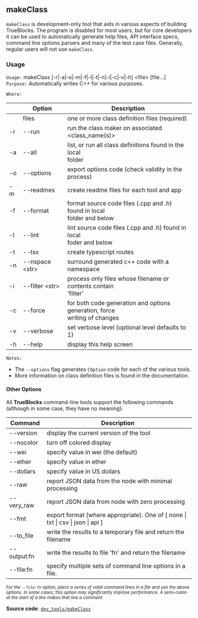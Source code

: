 ## makeClass

`makeClass` is development-only tool that aids in various aspects of building TrueBlocks. The program is disabled for most users, but for core developers it can be used to automatically generate help files, API interface specs, command line options parsers and many of the test case files. Generally, regular users will not use `makeClass`.

### Usage

`Usage:`    makeClass [-r|-a|-o|-m|-f|-l|-t|-n|-i|-c|-v|-h] &lt;file&gt; [file...]  
`Purpose:`  Automatically writes C++ for various purposes.

`Where:`  

|     | Option               | Description                                                                   |
| --- | -------------------- | ----------------------------------------------------------------------------- |
|     | files                | one or more class definition files (required)                                 |
| -r  | --run                | run the class maker on associated <class_name(s)>                             |
| -a  | --all                | list, or run all class definitions found in the local<br/>folder              |
| -o  | --options            | export options code (check validity in the process)                           |
| -m  | --readmes            | create readme files for each tool and app                                     |
| -f  | --format             | format source code files (.cpp and .h) found in local<br/>folder and below    |
| -l  | --lint               | lint source code files (.cpp and .h) found in local<br/>foder and below       |
| -t  | --tsx                | create typescript routes                                                      |
| -n  | --nspace &lt;str&gt; | surround generated c++ code with a namespace                                  |
| -i  | --filter &lt;str&gt; | process only files whose filename or contents contain<br/>'filter'            |
| -c  | --force              | for both code generation and options generation, force<br/>writing of changes |
| -v  | --verbose            | set verbose level (optional level defaults to 1)                              |
| -h  | --help               | display this help screen                                                      |

`Notes:`

- The `--options` flag generates `COption` code for each of the various tools.
- More information on class definition files is found in the documentation.

#### Other Options

All **TrueBlocks** command-line tools support the following commands (although in some case, they have no meaning):

| Command     | Description                                                                                     |
| ----------- | ----------------------------------------------------------------------------------------------- |
| --version   | display the current version of the tool                                                         |
| --nocolor   | turn off colored display                                                                        |
| --wei       | specify value in wei (the default)                                                              |
| --ether     | specify value in ether                                                                          |
| --dollars   | specify value in US dollars                                                                     |
| --raw       | report JSON data from the node with minimal processing                                          |
| --very_raw  | report JSON data from node with zero processing                                                 |
| --fmt       | export format (where appropriate). One of [ none &#124; txt &#124; csv &#124; json &#124; api ] |
| --to_file   | write the results to a temporary file and return the filename                                   |
| --output:fn | write the results to file 'fn' and return the filename                                          |
| --file:fn   | specify multiple sets of command line options in a file.                                        |

<small>*For the `--file:fn` option, place a series of valid command lines in a file and use the above options. In some cases, this option may significantly improve performance. A semi-colon at the start of a line makes that line a comment.*</small>

**Source code**: [`dev_tools/makeClass`](https://github.com/TrueBlocks/trueblocks-core/tree/master/src/dev_tools/makeClass)

